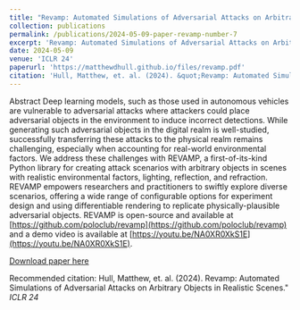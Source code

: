 ```yaml
---
title: "Revamp: Automated Simulations of Adversarial Attacks on Arbitrary Objects in Realistic Scenes"
collection: publications
permalink: /publications/2024-05-09-paper-revamp-number-7
excerpt: 'Revamp: Automated Simulations of Adversarial Attacks on Arbitrary Objects in Realistic Scenes'
date: 2024-05-09
venue: 'ICLR 24'
paperurl: 'https://matthewdhull.github.io/files/revamp.pdf'
citation: 'Hull, Matthew, et. al. (2024). &quot;Revamp: Automated Simulations of Adversarial Attacks on Arbitrary Objects in Realistic Scenes.&quot; <i>ICLR 24</i>.'
---
```

Abstract Deep learning models, such as those used in autonomous vehicles are vulnerable to adversarial attacks where attackers could place adversarial objects in the environment to induce incorrect detections. While generating such adversarial objects in the digital realm is well-studied, successfully transferring these attacks to the physical realm remains challenging, especially when accounting for real-world environmental factors. We address these challenges with REVAMP, a first-of-its-kind Python library for creating attack scenarios with arbitrary objects in scenes with realistic environmental factors, lighting, reflection, and refraction. REVAMP empowers researchers and practitioners to swiftly explore diverse scenarios, offering a wide range of configurable options for experiment design and using differentiable rendering to replicate physically-plausible adversarial objects. REVAMP is open-source and available at [https://github.com/poloclub/revamp](https://github.com/poloclub/revamp) and a demo video is available at [https://youtu.be/NA0XR0XkS1E](https://youtu.be/NA0XR0XkS1E).

[Download paper here](https://matthewdhull.github.io/files/revamp.pdf)

Recommended citation: Hull, Matthew, et. al. (2024). Revamp: Automated Simulations of Adversarial Attacks on Arbitrary Objects in Realistic Scenes." <i>ICLR 24</i>
